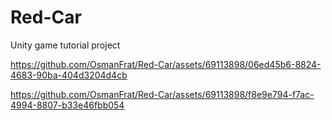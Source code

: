 # Red-Car
Unity game tutorial project

https://github.com/OsmanFrat/Red-Car/assets/69113898/06ed45b6-8824-4683-90ba-404d3204d4cb


https://github.com/OsmanFrat/Red-Car/assets/69113898/f8e9e794-f7ac-4994-8807-b33e46fbb054

